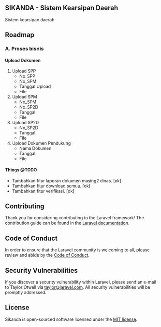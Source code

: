 ## SIKANDA - Sistem Kearsipan Daerah

Sistem kearsipan daerah

## Roadmap

### A. Proses bisnis

#### Upload Dokumen
1. Upload SPP
    - No_SPP
    - No_SPM
    - Tanggal Upload
    - File
2. Upload SPM
    - No_SPM
    - No_SP2D
    - Tanggal
    - File
3. Upload SP2D
    - No_SP2D
    - Tanggal
    - File
4. Upload Dokumen Pendukung
    - Nama Dokumen
    - Tanggal
    - File

#### Things @TODO
- Tambahkan fitur laporan dokumen masing2 dinas. [ok]
- Tambahkan fitur download semua. [ok]
- Tambahkan fitur verifikasi. [ok]

## Contributing

Thank you for considering contributing to the Laravel framework! The contribution guide can be found in the [Laravel documentation](https://laravel.com/docs/contributions).

## Code of Conduct

In order to ensure that the Laravel community is welcoming to all, please review and abide by the [Code of Conduct](https://laravel.com/docs/contributions#code-of-conduct).

## Security Vulnerabilities

If you discover a security vulnerability within Laravel, please send an e-mail to Taylor Otwell via [taylor@laravel.com](mailto:taylor@laravel.com). All security vulnerabilities will be promptly addressed.

## License

Sikanda is open-sourced software licensed under the [MIT license](https://opensource.org/licenses/MIT).
